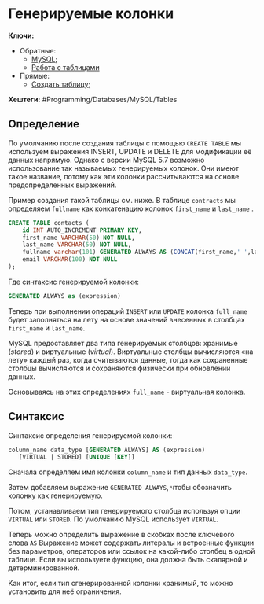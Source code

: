 
# Генерируемые колонки

**Ключи:**
- Обратные:
	- [MySQL](MySQL);
	- [Работа с таблицами](mysql-table-management)
- Прямые:
	- [Создать таблицу](mysql-create-table);

**Хештеги:** #Programming/Databases/MySQL/Tables

## Определение

По умолчанию после создания таблицы с помощью `CREATE TABLE` мы используем выражения INSERT, UPDATE и DELETE для модификации её данных напрямую. Однако с версии MySQL 5.7 возможно использование так называемых генерируемых колонок. Они имеют такое название, потому как эти колонки рассчитываются на основе предопределенных выражений.

Пример создания такой таблицы см. ниже. В таблице `contracts` мы определяем `fullname` как конкатенацию колонок `first_name` и `last_name` .

```sql
CREATE TABLE contacts (
    id INT AUTO_INCREMENT PRIMARY KEY,
    first_name VARCHAR(50) NOT NULL,
    last_name VARCHAR(50) NOT NULL,
    fullname varchar(101) GENERATED ALWAYS AS (CONCAT(first_name,' ',last_name)),
    email VARCHAR(100) NOT NULL
);
```

Где синтаксис генерируемой колонки:

```sql
GENERATED ALWAYS as (expression)
```

Теперь при выполнении операций `INSERT` или `UPDATE` колонка `full_name` будет заполняться на лету на основе значений внесенных в столбцах `first_name` и `last_name`.

MySQL предоставляет два типа генерируемых столбцов: хранимые (*stored*) и виртуальные (*virtual*). Виртуальные столбцы вычисляются «на лету» каждый раз, когда считываются данные, тогда как сохраненные столбцы вычисляются и сохраняются физически при обновлении данных.

Основываясь на этих определениях `full_name` - виртуальная колонка.

## Синтаксис

Синтаксис определения генерируемой колонки:

```sql
column_name data_type [GENERATED ALWAYS] AS (expression)
   [VIRTUAL | STORED] [UNIQUE [KEY]]
```

Сначала определяем имя колонки `column_name` и тип данных `data_type`.

Затем добавляем выражение `GENERATED ALWAYS`, чтобы обозначить колонку как генерируемую.

Потом, устанавливаем тип генерируемого столбца используя опции `VIRTUAL` или `STORED`. По умолчанию MySQL использует `VIRTUAL`.

Теперь можно определить выражение в скобках после ключевого слова `AS` Выражение может содержать литералы и встроенные функции без параметров, операторов или ссылок на какой-либо столбец в одной таблице. Если вы используете функцию, она должна быть скалярной и детерминированной. 

Как итог, если тип сгенерированной колонки хранимый, то можно установить для неё ограничения.

